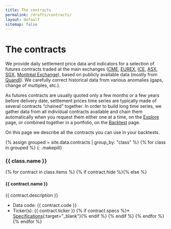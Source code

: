 ```yaml
---
title: The contracts
permalink: /drafts/contracts/
layout: default
sitemap: false
---
```

# The contracts
  
We provide daily settlement price data and indicators for a selection of futures contracts traded at the main exchanges ([CME](http://www.cmegroup.com/), [EUREX](http://www.eurexchange.com/exchange-en/), [ICE](https://www.theice.com/index), [ASX](https://www.asx.com.au/), [SGX](http://sgx.com), [Montréal Exchange](https://www.m-x.ca/)), based on publicly available data (mostly from [Quandl](https://www.quandl.com/)). We carefully correct historical data from various anomalies (gaps, change of multiples, etc.).

As futures contracts are usually quoted only a few months or a few years before delivery date, settlement prices time series are typically made of several contracts “chained” together. In order to build long time series, we gather data from all individual contracts available and chain them automatically when you request them either one at a time, on the [Explore](/docs/explore/) page, or combined together in a portfolio, on the [Backtest](/docs/backtest/) page.
  
On this page we describe all the contracts you can use in your backtests.
  
{% assign grouped = site.data.contracts | group_by: "class" %}
{% for class in grouped %}
{: .makepill}
### {{ class.name }}
{% for contract in class.items %}
{% if contract.hide %}{% else %}
#### {{ contract.name }}
{{ contract.description }}
* Data code: {{ contract.code }}
* Ticker(s): {{ contract.ticker }}
{% if contract.specs %}* [Specifications]({{contract.specs}}){:target="_blank"}{% endif %}
{% endif %}
{% endfor %}
{% endfor %}